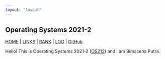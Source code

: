 ```yaml
---
layout: "layout"
---
```


Operating Systems 2021-2
---
[HOME](.) | [LINKS](https://github.com/bienreti/os212/LINKS) | [RANK](/TXT/myrank.txt) | [LOG](TXT/mylog.txt) | [GitHub](https://github.com/bienreti/os212)

Hello!
This is Operating Systems 2021-2 ([OS212](https://scele.cs.ui.ac.id/course/view.php?id=3268)) and i am Bimasena Putra.
